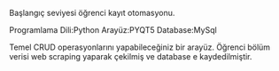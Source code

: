 Başlangıç seviyesi öğrenci kayıt otomasyonu.

Programlama Dili:Python
Arayüz:PYQT5
Database:MySql

Temel CRUD operasyonlarını yapabileceğiniz bir arayüz.
Öğrenci bölüm verisi web scraping yaparak çekilmiş ve database e kaydedilmiştir.
